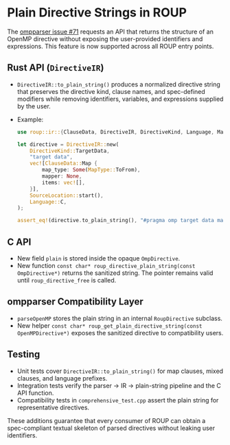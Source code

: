 # Plain Directive Strings in ROUP

The [ompparser issue #71](https://github.com/passlab/ompparser/issues/71) requests an
API that returns the structure of an OpenMP directive without exposing the
user-provided identifiers and expressions. This feature is now supported across
all ROUP entry points.

## Rust API (`DirectiveIR`)

* `DirectiveIR::to_plain_string()` produces a normalized directive string that
  preserves the directive kind, clause names, and spec-defined modifiers while
  removing identifiers, variables, and expressions supplied by the user.
* Example:

  ```rust
  use roup::ir::{ClauseData, DirectiveIR, DirectiveKind, Language, MapType, SourceLocation};

  let directive = DirectiveIR::new(
      DirectiveKind::TargetData,
      "target data",
      vec![ClauseData::Map {
          map_type: Some(MapType::ToFrom),
          mapper: None,
          items: vec![],
      }],
      SourceLocation::start(),
      Language::C,
  );

  assert_eq!(directive.to_plain_string(), "#pragma omp target data map(tofrom: )");
  ```

## C API

* New field `plain` is stored inside the opaque `OmpDirective`.
* New function `const char* roup_directive_plain_string(const OmpDirective*)`
  returns the sanitized string. The pointer remains valid until
  `roup_directive_free` is called.

## ompparser Compatibility Layer

* `parseOpenMP` stores the plain string in an internal `RoupDirective` subclass.
* New helper `const char* roup_get_plain_directive_string(const OpenMPDirective*)`
  exposes the sanitized directive to compatibility users.

## Testing

* Unit tests cover `DirectiveIR::to_plain_string()` for map clauses, mixed
  clauses, and language prefixes.
* Integration tests verify the parser → IR → plain-string pipeline and the C
  API function.
* Compatibility tests in `comprehensive_test.cpp` assert the plain string for
  representative directives.

These additions guarantee that every consumer of ROUP can obtain a
spec-compliant textual skeleton of parsed directives without leaking user
identifiers.
